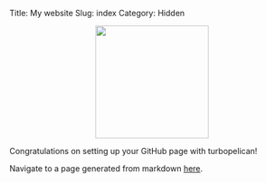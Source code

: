 Title: My website
Slug: index
Category: Hidden

<div>
    <img style="display: block; margin: auto;" width="200" src="/logo.svg"></img>
</div>

Congratulations on setting up your GitHub page with turbopelican!

Navigate to a page generated from markdown [here](/my-article).

